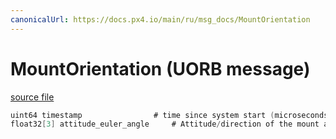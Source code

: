 ```yaml
---
canonicalUrl: https://docs.px4.io/main/ru/msg_docs/MountOrientation
---
```


# MountOrientation (UORB message)



[source file](https://github.com/PX4/PX4-Autopilot/blob/release/1.14/msg/MountOrientation.msg)

```c
uint64 timestamp                # time since system start (microseconds)
float32[3] attitude_euler_angle     # Attitude/direction of the mount as euler angles in rad

```
